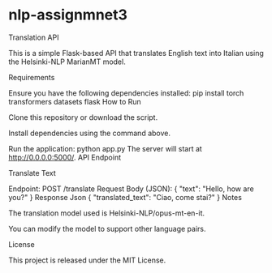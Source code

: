 # nlp-assignmnet3

Translation API

This is a simple Flask-based API that translates English text into Italian using the Helsinki-NLP MarianMT model.

Requirements

Ensure you have the following dependencies installed:
pip install torch transformers datasets flask
How to Run

Clone this repository or download the script.

Install dependencies using the command above.

Run the application:
python app.py
The server will start at http://0.0.0.0:5000/.
API Endpoint

Translate Text

Endpoint:
POST /translate
Request Body (JSON):
{
    "text": "Hello, how are you?"
}
Response Json
{
    "translated_text": "Ciao, come stai?"
}
Notes

The translation model used is Helsinki-NLP/opus-mt-en-it.

You can modify the model to support other language pairs.

License

This project is released under the MIT License.

